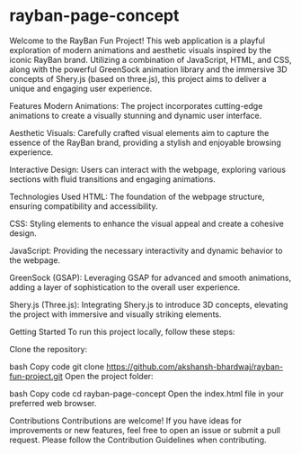 # rayban-page-concept
Welcome to the RayBan Fun Project! This web application is a playful exploration of modern animations and aesthetic visuals inspired by the iconic RayBan brand. Utilizing a combination of JavaScript, HTML, and CSS, along with the powerful GreenSock animation library and the immersive 3D concepts of Shery.js (based on three.js), this project aims to deliver a unique and engaging user experience.

Features
Modern Animations: The project incorporates cutting-edge animations to create a visually stunning and dynamic user interface.

Aesthetic Visuals: Carefully crafted visual elements aim to capture the essence of the RayBan brand, providing a stylish and enjoyable browsing experience.

Interactive Design: Users can interact with the webpage, exploring various sections with fluid transitions and engaging animations.

Technologies Used
HTML: The foundation of the webpage structure, ensuring compatibility and accessibility.

CSS: Styling elements to enhance the visual appeal and create a cohesive design.

JavaScript: Providing the necessary interactivity and dynamic behavior to the webpage.

GreenSock (GSAP): Leveraging GSAP for advanced and smooth animations, adding a layer of sophistication to the overall user experience.

Shery.js (Three.js): Integrating Shery.js to introduce 3D concepts, elevating the project with immersive and visually striking elements.

Getting Started
To run this project locally, follow these steps:

Clone the repository:

bash
Copy code
git clone https://github.com/akshansh-bhardwaj/rayban-fun-project.git
Open the project folder:

bash
Copy code
cd rayban-page-concept
Open the index.html file in your preferred web browser.

Contributions
Contributions are welcome! If you have ideas for improvements or new features, feel free to open an issue or submit a pull request. Please follow the Contribution Guidelines when contributing.
